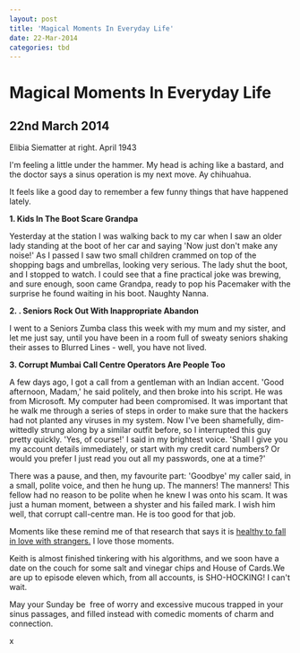 ```yaml
---
layout: post
title: 'Magical Moments In Everyday Life'
date: 22-Mar-2014
categories: tbd
---
```


# Magical Moments In Everyday Life

## 22nd March 2014

<p <img class="photo-horiz" src="/images/2014/03/world-war-ii-women-at-work-in-color-8.jpg" /></p>

<p Women employed as roundhouse wipers having lunch,   Chicago &amp; North Western Railroad,   Clinton,   Iowa. Marcella Hart is at left, Mrs. <a href="Women employed as roundhouse wipers having lunch, Chicago &amp; North Western Railroad, Clinton, Iowa. Marcella Hart is at left, Mrs. Elibia Siematter at right. April 1943">Elibia Siematter at right. April 1943</a></p>

 

I'm feeling a little under the hammer. My head is aching like a bastard, and the doctor says a sinus operation is my next move. Ay chihuahua.

It feels like a good day to remember a few funny things that have happened lately.

**1. Kids In The Boot Scare Grandpa**

Yesterday at the station I was walking back to my car when I saw an older lady standing at the boot of her car and saying 'Now just don't make any noise!' As I passed I saw two small children crammed on top of the shopping bags and umbrellas, looking very serious. The lady shut the boot, and I stopped to watch. I could see that a fine practical joke was brewing, and sure enough, soon came Grandpa, ready to pop his Pacemaker with the surprise he found waiting in his boot. Naughty Nanna.

**2. . Seniors Rock Out With Inappropriate Abandon**

I went to a Seniors Zumba class this week with my mum and my sister, and let me just say, until you have been in a room full of sweaty seniors shaking their asses to Blurred Lines - well, you have not lived.

**3. Corrupt Mumbai Call Centre Operators Are People Too**

A few days ago, I got a call from a gentleman with an Indian accent. 'Good afternoon, Madam,' he said politely, and then broke into his script. He was from Microsoft. My computer had been compromised. It was important that he walk me through a series of steps in order to make sure that the hackers had not planted any viruses in my system. Now I've been shamefully, dim-wittedly strung along by a similar outfit before, so I interrupted this guy pretty quickly. 'Yes, of course!' I said in my brightest voice. 'Shall I give you my account details immediately, or start with my credit card numbers? Or would you prefer I just read you out all my passwords, one at a time?'

There was a pause, and then, my favourite part: 'Goodbye' my caller said, in a small, polite voice, and then he hung up. The manners! The manners! This fellow had no reason to be polite when he knew I was onto his scam. It was just a human moment, between a shyster and his failed mark. I wish him well, that corrupt call-centre man. He is too good for that job.

Moments like these remind me of that research that says it is <a href="http://mogantosh.com/fall-a-little-in-love-with-everyone-you-meet-its-healthy/">healthy to fall in love with strangers.</a> I love those moments.

Keith is almost finished tinkering with his algorithms, and we soon have a date on the couch for some salt and vinegar chips and House of Cards.We are up to episode eleven which, from all accounts, is SHO-HOCKING! I can't wait.

May your Sunday be  free of worry and excessive mucous trapped in your sinus passages, and filled instead with comedic moments of charm and connection.

x

